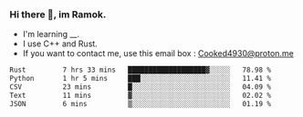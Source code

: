### Hi there 👋, im Ramok.

- I'm learning __.
- I use C++ and Rust.
- If you want to contact me, use this email box : Cooked4930@proton.me

<!--START_SECTION:waka-->

```txt
Rust         7 hrs 33 mins   ███████████████████▓░░░░░   78.98 %
Python       1 hr 5 mins     ███░░░░░░░░░░░░░░░░░░░░░░   11.41 %
CSV          23 mins         █░░░░░░░░░░░░░░░░░░░░░░░░   04.09 %
Text         11 mins         ▓░░░░░░░░░░░░░░░░░░░░░░░░   02.02 %
JSON         6 mins          ▒░░░░░░░░░░░░░░░░░░░░░░░░   01.19 %
```

<!--END_SECTION:waka-->
